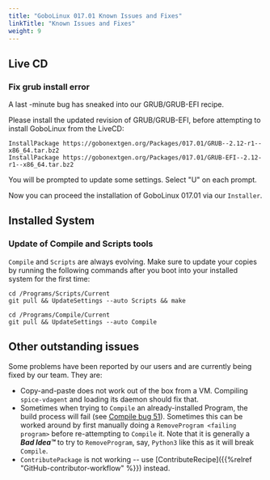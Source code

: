 ```yaml
---
title: "GoboLinux 017.01 Known Issues and Fixes"
linkTitle: "Known Issues and Fixes"
weight: 9
---
```


## Live CD

### Fix grub install error

A last -minute bug has sneaked into our GRUB/GRUB-EFI recipe.

Please install the updated revision of GRUB/GRUB-EFI, before attempting to install GoboLinux from the LiveCD:
```fish
InstallPackage https://gobonextgen.org/Packages/017.01/GRUB--2.12-r1--x86_64.tar.bz2
InstallPackage https://gobonextgen.org/Packages/017.01/GRUB-EFI--2.12-r1--x86_64.tar.bz2
```
You will be prompted to update some settings. Select "U" on each prompt.

Now you can proceed the installation of GoboLinux 017.01 via our `Installer`.

## Installed System

### Update of Compile and Scripts tools

`Compile` and `Scripts` are always evolving. Make sure to update your copies by
running the following commands after you boot into your installed system for the
first time:

```fish
cd /Programs/Scripts/Current
git pull && UpdateSettings --auto Scripts && make

cd /Programs/Compile/Current
git pull && UpdateSettings --auto Compile
```

## Other outstanding issues

Some problems have been reported by our users and are currently being fixed by
our team. They are:

-   Copy-and-paste does not work out of the box from a VM. Compiling
    `spice-vdagent` and loading its daemon should fix that.
-   Sometimes when trying to `Compile` an already-installed Program, the build
    process will fail (see
    [Compile bug 51](https://github.com/gobolinux/Compile/issues/51)). Sometimes
    this can be worked around by first manually doing a
    `RemoveProgram <failing program>` before re-attempting to `Compile` it. Note
    that it is generally a _**Bad Idea™**_ to try to `RemoveProgram`, say,
    `Python3` like this as it will break `Compile`.
-   `ContributePackage` is not working -- use
    [ContributeRecipe]({{%relref "GitHub-contributor-workflow" %}}) instead.
